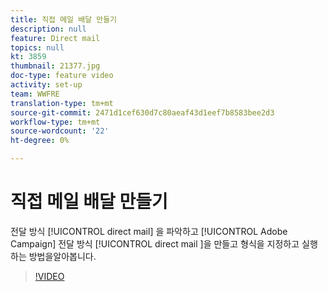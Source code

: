 ```yaml
---
title: 직접 메일 배달 만들기
description: null
feature: Direct mail
topics: null
kt: 3859
thumbnail: 21377.jpg
doc-type: feature video
activity: set-up
team: WWFRE
translation-type: tm+mt
source-git-commit: 2471d1cef630d7c80aeaf43d1eef7b8583bee2d3
workflow-type: tm+mt
source-wordcount: '22'
ht-degree: 0%

---
```



# 직접 메일 배달 만들기

전달 방식 [!UICONTROL direct mail] 을 파악하고 [!UICONTROL Adobe Campaign] 전달 방식 [!UICONTROL direct mail ]을 만들고 형식을 지정하고 실행하는 방법을알아봅니다.

>[!VIDEO](https://video.tv.adobe.com/v/21377?quality=12)
